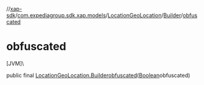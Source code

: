 //[xap-sdk](../../../../index.md)/[com.expediagroup.sdk.xap.models](../../index.md)/[LocationGeoLocation](../index.md)/[Builder](index.md)/[obfuscated](obfuscated.md)

# obfuscated

[JVM]\

public final [LocationGeoLocation.Builder](index.md)[obfuscated](obfuscated.md)([Boolean](https://docs.oracle.com/javase/8/docs/api/java/lang/Boolean.html)obfuscated)
